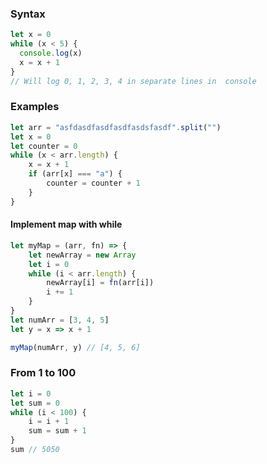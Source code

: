 ### Syntax
```js
let x = 0
while (x < 5) {
  console.log(x)
  x = x + 1
}
// Will log 0, 1, 2, 3, 4 in separate lines in  console
```
### Examples
```js
let arr = "asfdasdfasdfasdfasdsfasdf".split("")
let x = 0
let counter = 0
while (x < arr.length) {
	x = x + 1
	if (arr[x] === "a") {
		counter = counter + 1
	}
}
```

#### Implement map with while
```js
let myMap = (arr, fn) => {
	let newArray = new Array
	let i = 0
	while (i < arr.length) {
		newArray[i] = fn(arr[i])
		i += 1
	}
}
let numArr = [3, 4, 5]
let y = x => x + 1

myMap(numArr, y) // [4, 5, 6]

```

### From 1 to 100
```js
let i = 0
let sum = 0
while (i < 100) {
	i = i + 1
	sum = sum + 1
}
sum // 5050
```